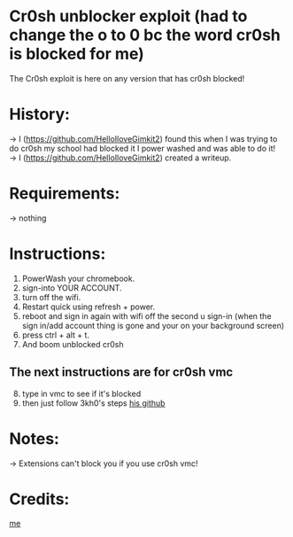 # Cr0sh unblocker exploit (had to change the o to 0 bc the word cr0sh is blocked for me)
The Cr0sh exploit is here on any version that has cr0sh blocked!

# History:
-> I (https://github.com/HelloIloveGimkit2) found this when I was trying to do cr0sh my school had blocked it I power washed and was able to do it! <br> 
-> I (https://github.com/HelloIloveGimkit2) created a writeup. <br> 

# Requirements:
-> nothing <br>  

# Instructions:
1. PowerWash your chromebook.
2. sign-into YOUR ACCOUNT.
3. turn off the wifi.
4. Restart quick using refresh + power.
5. reboot and sign in again with wifi off the second u sign-in (when the sign in/add account thing is gone and your on your background screen)
6. press ctrl + alt + t.
7. And boom unblocked cr0sh
## The next instructions are for cr0sh vmc
8. type in vmc to see if it's blocked
9. then just follow 3kh0's steps [his github](https://github.com/3kh0/ext-remover/discussions)


# Notes:
-> Extensions can't block you if you use cr0sh vmc! <br>


# Credits:
[me](https://github.com/HelloIloveGimkit2) <br> 
